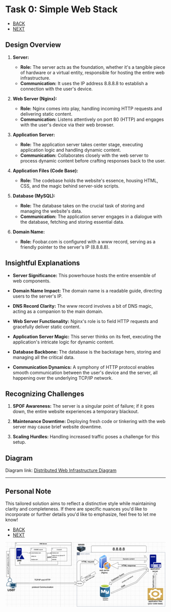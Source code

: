 # Task 0: Simple Web Stack

- [BACK](0x09-web_infrastructure_design/README.md)
- [NEXT](./1-distributed_web_infrastructure)

## Design Overview

1. **Server:**
   - **Role:** The server acts as the foundation, whether it's a tangible piece of hardware or a virtual entity, responsible for hosting the entire web infrastructure.
   - **Communication:** It uses the IP address 8.8.8.8 to establish a connection with the user's device.

2. **Web Server (Nginx):**
   - **Role:** Nginx comes into play, handling incoming HTTP requests and delivering static content.
   - **Communication:** Listens attentively on port 80 (HTTP) and engages with the user's device via their web browser.

3. **Application Server:**
   - **Role:** The application server takes center stage, executing application logic and handling dynamic content.
   - **Communication:** Collaborates closely with the web server to process dynamic content before crafting responses back to the user.

4. **Application Files (Code Base):**
   - **Role:** The codebase holds the website's essence, housing HTML, CSS, and the magic behind server-side scripts.

5. **Database (MySQL):**
   - **Role:** The database takes on the crucial task of storing and managing the website's data.
   - **Communication:** The application server engages in a dialogue with the database, fetching and storing essential data.

6. **Domain Name:**
   - **Role:** Foobar.com is configured with a www record, serving as a friendly pointer to the server's IP (8.8.8.8).

## Insightful Explanations

- **Server Significance:** This powerhouse hosts the entire ensemble of web components.
  
- **Domain Name Impact:** The domain name is a readable guide, directing users to the server's IP.

- **DNS Record Clarity:** The www record involves a bit of DNS magic, acting as a companion to the main domain.

- **Web Server Functionality:** Nginx's role is to field HTTP requests and gracefully deliver static content.

- **Application Server Magic:** This server thinks on its feet, executing the application's intricate logic for dynamic content.

- **Database Backbone:** The database is the backstage hero, storing and managing all the critical data.

- **Communication Dynamics:** A symphony of HTTP protocol enables smooth communication between the user's device and the server, all happening over the underlying TCP/IP network.


## Recognizing Challenges

1. **SPOF Awareness:** The server is a singular point of failure; if it goes down, the entire website experiences a temporary blackout.
  
2. **Maintenance Downtime:** Deploying fresh code or tinkering with the web server may cause brief website downtime.

3. **Scaling Hurdles:** Handling increased traffic poses a challenge for this setup.

## Diagram

Diagram link: [Distributed Web Infrastructure Diagram](https://drive.google.com/file/d/10hQtH_4ue4LzsZpVjHjUcrBLmKdj61Wg/view?usp=sharing)

---
## Personal Note

This tailored solution aims to reflect a distinctive style while maintaining clarity and completeness. If there are specific nuances you'd like to incorporate or further details you'd like to emphasize, feel free to let me know!

- [BACK](0x09-web_infrastructure_design/README.md)
- [NEXT](./1-distributed_web_infrastructure)

![Alt text](0.png)
